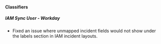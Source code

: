 #### Classifiers
##### IAM Sync User - Workday
- Fixed an issue where unmapped incident fields would not show under the labels section in IAM incident layouts.